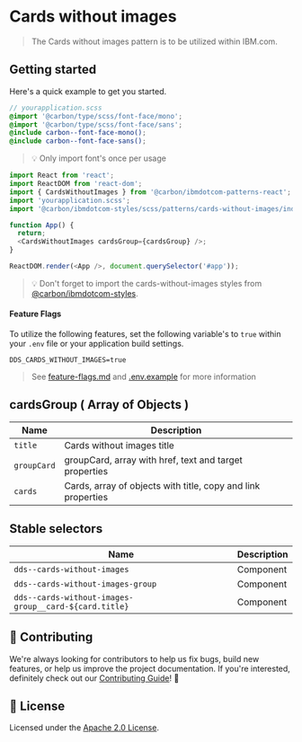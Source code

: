 # Cards without images

> The Cards without images pattern is to be utilized within IBM.com.

## Getting started

Here's a quick example to get you started.

```scss
// yourapplication.scss
@import '@carbon/type/scss/font-face/mono';
@import '@carbon/type/scss/font-face/sans';
@include carbon--font-face-mono();
@include carbon--font-face-sans();
```

> 💡 Only import font's once per usage

```javascript
import React from 'react';
import ReactDOM from 'react-dom';
import { CardsWithoutImages } from '@carbon/ibmdotcom-patterns-react';
import 'yourapplication.scss';
import '@carbon/ibmdotcom-styles/scss/patterns/cards-without-images/index.scss';

function App() {
  return;
  <CardsWithoutImages cardsGroup={cardsGroup} />;
}

ReactDOM.render(<App />, document.querySelector('#app'));
```

> 💡 Don't forget to import the cards-without-images styles from
> [@carbon/ibmdotcom-styles](https://github.com/carbon-design-system/ibm-dotcom-library/blob/master/packages/styles).

#### Feature Flags

To utilize the following features, set the following variable's to `true` within
your `.env` file or your application build settings.

```
DDS_CARDS_WITHOUT_IMAGES=true
```

> See
> [feature-flags.md](https://github.com/carbon-design-system/ibm-dotcom-library/blob/master/packages/patterns-react/docs/feature-flags.md)
> and
> [.env.example](https://github.com/carbon-design-system/ibm-dotcom-library/blob/master/packages/patterns-react/.env.example)
> for more information

## cardsGroup ( Array of Objects )

| Name        | Description                                                  |
| ----------- | ------------------------------------------------------------ |
| `title`     | Cards without images title                                   |
| `groupCard` | groupCard, array with href, text and target properties       |
| `cards`     | Cards, array of objects with title, copy and link properties |

## Stable selectors

| Name                                                  | Description |
| ----------------------------------------------------- | ----------- |
| `dds--cards-without-images`                           | Component   |
| `dds--cards-without-images-group`                     | Component   |
| `dds--cards-without-images-group__card-${card.title}` | Component   |

## 🙌 Contributing

We're always looking for contributors to help us fix bugs, build new features,
or help us improve the project documentation. If you're interested, definitely
check out our
[Contributing Guide](https://github.com/carbon-design-system/ibm-dotcom-library/blob/master/.github/CONTRIBUTING.md)!
👀

## 📝 License

Licensed under the
[Apache 2.0 License](https://github.com/carbon-design-system/ibm-dotcom-library/blob/master/LICENSE).
